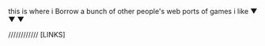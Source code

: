 this is where i Borrow a bunch of other people's web ports of games i like 
▼ ▼ ▼

////////////
[LINKS]
